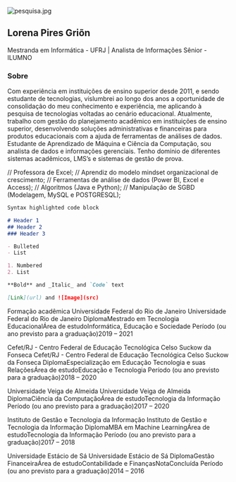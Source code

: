 ![pesquisa.jpg](src)

## Lorena Pires Griõn

Mestranda em Informática - UFRJ | Analista de Informações Sênior - ILUMNO

### Sobre

Com experiência em instituições de ensino superior desde 2011, e sendo estudante de tecnologias, vislumbrei ao longo dos anos a oportunidade de consolidação do meu conhecimento e experiência, me aplicando à pesquisa de tecnologias voltadas ao cenário educacional.
Atualmente, trabalho com gestão do planejamento acadêmico em instituições de ensino superior, desenvolvendo soluções administrativas e financeiras para produtos educacionais com a ajuda de ferramentas de análises de dados.
Estudante de Aprendizado de Máquina e Ciência da Computação, sou analista de dados e informações gerenciais.
Tenho domínio de diferentes sistemas acadêmicos, LMS’s e sistemas de gestão de prova.

// Professora de Excel;
// Aprendiz do modelo mindset organizacional de crescimento;
// Ferramentas de análise de dados (Power BI, Excel e Access);
// Algoritmos (Java e Python);
// Manipulação de SGBD (Modelagem, MySQL e POSTGRESQL); 

```markdown
Syntax highlighted code block

# Header 1
## Header 2
### Header 3

- Bulleted
- List

1. Numbered
2. List

**Bold** and _Italic_ and `Code` text

[Link](url) and ![Image](src)
```
Formação acadêmica
Universidade Federal do Rio de Janeiro
Universidade Federal do Rio de Janeiro
DiplomaMestrado em Tecnologia EducacionalÁrea de estudoInformática, Educação e Sociedade
Período (ou ano previsto para a graduação)2019 – 2021


Cefet/RJ - Centro Federal de Educação Tecnológica Celso Suckow da Fonseca
Cefet/RJ - Centro Federal de Educação Tecnológica Celso Suckow da Fonseca
DiplomaEspecialização em Educação Tecnologia e suas RelaçõesÁrea de estudoEducação e Tecnologia
Período (ou ano previsto para a graduação)2018 – 2020


Universidade Veiga de Almeida
Universidade Veiga de Almeida
DiplomaCiência da ComputaçãoÁrea de estudoTecnologia da Informação
Período (ou ano previsto para a graduação)2017 – 2020


Instituto de Gestão e Tecnologia da Informação
Instituto de Gestão e Tecnologia da Informação
DiplomaMBA em Machine LearningÁrea de estudoTecnologia da Informação
Período (ou ano previsto para a graduação)2017 – 2018


Universidade Estácio de Sá
Universidade Estácio de Sá
DiplomaGestão FinanceiraÁrea de estudoContabilidade e FinançasNotaConcluída
Período (ou ano previsto para a graduação)2014 – 2016
